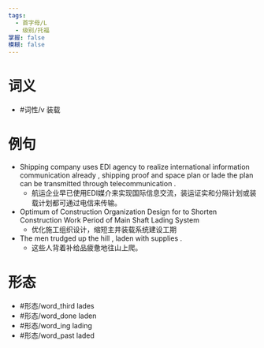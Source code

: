 ```yaml
---
tags:
  - 首字母/L
  - 级别/托福
掌握: false
模糊: false
---
```

# 词义
- #词性/v  装载
# 例句
- Shipping company uses EDI agency to realize international information communication already , shipping proof and space plan or lade the plan can be transmitted through telecommunication .
	- 航运企业早已使用EDI媒介来实现国际信息交流，装运证实和分隔计划或装载计划都可通过电信来传输。
- Optimum of Construction Organization Design for to Shorten Construction Work Period of Main Shaft Lading System
	- 优化施工组织设计，缩短主井装载系统建设工期
- The men trudged up the hill , laden with supplies .
	- 这些人背着补给品疲惫地往山上爬。
# 形态
- #形态/word_third lades
- #形态/word_done laden
- #形态/word_ing lading
- #形态/word_past laded
